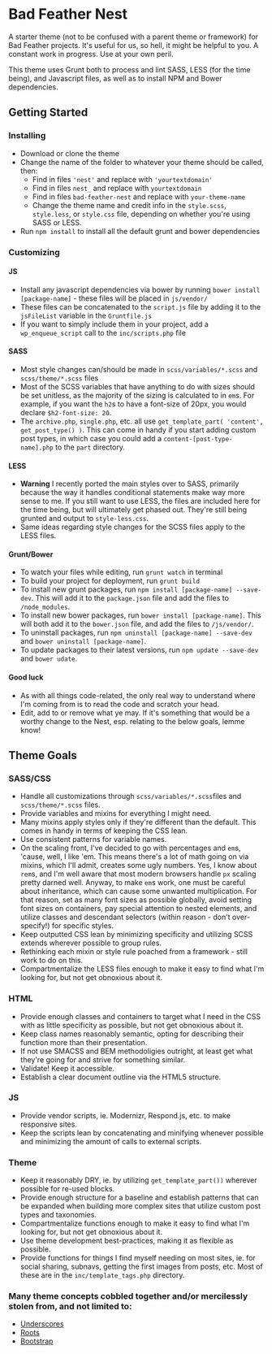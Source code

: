 # Bad Feather Nest

A starter theme (not to be confused with a parent theme or framework) for Bad Feather projects. It's useful for us, so hell, it might be helpful to you. A constant work in progress. Use at your own peril. 

This theme uses Grunt both to process and lint SASS, LESS (for the time being), and Javascript files, as well as to install NPM and Bower dependencies. 

## Getting Started
### Installing
* Download or clone the theme
* Change the name of the folder to whatever your theme should be called, then:
  * Find in files `'nest'` and replace with `'yourtextdomain'`
  * Find in files `nest_` and replace with `yourtextdomain`
  * Find in files `bad-feather-nest` and replace with `your-theme-name`
  * Change the theme name and credit info in the `style.scss`, `style.less`, or `style.css` file, depending on whether you're using SASS or LESS.
* Run `npm install` to install all the default grunt and bower dependencies

### Customizing
#### JS
* Install any javascript dependencies via bower by running `bower install [package-name]` - these files will be placed in `js/vendor/`
* These files can be concatenated to the `script.js` file by adding it to the `jsFileList` variable in the `Gruntfile.js`
* If you want to simply include them in your project, add a `wp_enqueue_script` call to the `inc/scripts.php` file

#### SASS
* Most style changes can/should be made in `scss/variables/*.scss` and `scss/theme/*.scss` files
* Most of the SCSS variables that have anything to do with sizes should be set unitless, as the majority of the sizing is calculated to in `em`s. For example, if you want the `h2`s to have a font-size of 20px, you would declare `$h2-font-size: 20`.
* The `archive.php`, `single.php`, etc. all use `get_template_part( 'content', get_post_type() )`. This can come in handy if you start adding custom post types, in which case you could add a `content-[post-type-name].php` to the `part` directory.

#### LESS
* **Warning** I recently ported the main styles over to SASS, primarily because the way it handles conditional statements make way more sense to me. If you still want to use LESS, the files are included here for the time being, but will ultimately get phased out. They're still being grunted and output to `style-less.css`.
* Same ideas regarding style changes for the SCSS files apply to the LESS files.

#### Grunt/Bower
* To watch your files while editing, run `grunt watch` in terminal
* To build your project for deployment, run `grunt build`
* To install new grunt packages, run `npm install [package-name] --save-dev`. This will add it to the `package.json` file and add the files to `/node_modules`.
* To install new bower packages, run `bower install [package-name]`. This will both add it to the `bower.json` file, and add the files to `/js/vendor/`.
* To uninstall packages, run `npm uninstall [package-name] --save-dev` and `bower uninstall [package-name]`.
* To update packages to their latest versions, run `npm update --save-dev` and `bower udate`.

#### Good luck
* As with all things code-related, the only real way to understand where I'm coming from is to read the code and scratch your head.
* Edit, add to or remove what ye may. If it's something that would be a worthy change to the Nest, esp. relating to the below goals, lemme know!

## Theme Goals

### SASS/CSS
* Handle all customizations through `scss/variables/*.scss`files and `scss/theme/*.scss` files.
* Provide variables and mixins for everything I might need.
* Many mixins apply styles only if they're different than the default. This comes in handy in terms of keeping the CSS lean.
* Use consistent patterns for variable names.
* On the scaling front, I've decided to go with percentages and `em`s, 'cause, well, I like 'em. This means there's a lot of math going on via mixins, which I'll admit, creates some ugly numbers. Yes, I know about `rem`s, and I'm well aware that most modern browsers handle `px` scaling pretty darned well. Anyway, to make `em`s work, one must be careful about inheritance, which can cause some unwanted multiplication. For that reason, set as many font sizes as possible globally, avoid setting font sizes on containers, pay special attention to nested elements, and utilize classes and descendant selectors (within reason - don't over-specify!) for specific styles.
* Keep outputted CSS lean by minimizing specificity and utilizing SCSS extends wherever possible to group rules.
* Rethinking each mixin or style rule poached from a framework - still work to do on this.
* Compartmentalize the LESS files enough to make it easy to find what I'm looking for, but not get obnoxious about it.

### HTML
* Provide enough classes and containers to target what I need in the CSS with as little specificity as possible, but not get obnoxious about it.
* Keep class names reasonably semantic, opting for describing their function more than their presentation.
* If not use SMACSS and BEM methodoligies outright, at least get what they're going for and strive for something similar.
* Validate! Keep it accessible.
* Establish a clear document outline via the HTML5 structure.

### JS
* Provide vendor scripts, ie. Modernizr, Respond.js, etc. to make responsive sites.
* Keep the scripts lean by concatenating and minifying whenever possible and minimizing the amount of calls to external scripts.

### Theme
* Keep it reasonably DRY, ie. by utilizing `get_template_part())` wherever possible for re-used blocks.
* Provide enough structure for a baseline and establish patterns that can be expanded when building more complex sites that utilize custom post types and taxonomies.
* Compartmentalize functions enough to make it easy to find what I'm looking for, but not get obnoxious about it.
* Use theme development best-practices, making it as flexible as possible.
* Provide functions for things I find myself needing on most sites, ie. for social sharing, subnavs, getting the first images from posts, etc. Most of these are in the `inc/template_tags.php` directory.

### Many theme concepts cobbled together and/or mercilessly stolen from, and not limited to:
* [Underscores](http://underscores.me/)
* [Roots](http://roots.io/)
* [Bootstrap](http://getbootstrap.com)